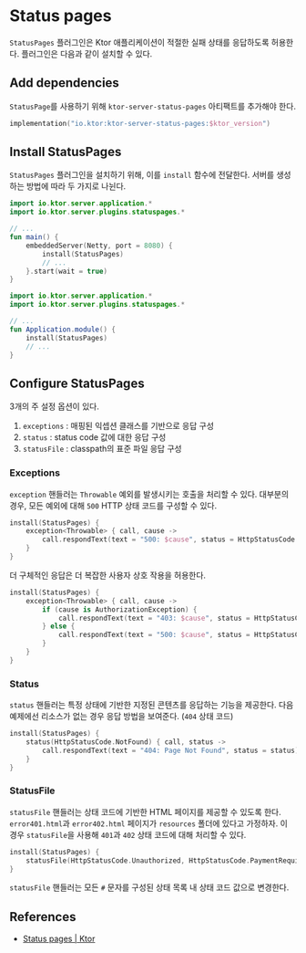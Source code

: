 # Status pages

`StatusPages` 플러그인은 Ktor 애플리케이션이 적절한 실패 상태를 응답하도록 허용한다. 플러그인은 다음과 같이 설치할 수 있다.

## Add dependencies

`StatusPage`를 사용하기 위해 `ktor-server-status-pages` 아티팩트를 추가해야 한다.

```kotlin
implementation("io.ktor:ktor-server-status-pages:$ktor_version")
```

## Install StatusPages

`StatusPages` 플러그인을 설치하기 위해, 이를 `install` 함수에 전달한다. 서버를 생성하는 방법에 따라 두 가지로 나뉜다.

```kotlin
import io.ktor.server.application.*
import io.ktor.server.plugins.statuspages.*

// ...
fun main() {
    embeddedServer(Netty, port = 8080) {
        install(StatusPages)
        // ...
    }.start(wait = true)
}
```

```kotlin
import io.ktor.server.application.*
import io.ktor.server.plugins.statuspages.*

// ...
fun Application.module() {
    install(StatusPages)
    // ...
}
```

## Configure StatusPages

3개의 주 설정 옵션이 있다.

1. `exceptions` : 매핑된 익셉션 클래스를 기반으로 응답 구성
2. `status` : status code 값에 대한 응답 구성
3. `statusFile` : classpath의 표준 파일 응답 구성

### Exceptions

`exception` 핸들러는 `Throwable` 예외를 발생시키는 호출을 처리할 수 있다. 대부분의 경우, 모든 예외에 대해 `500` HTTP 상태 코드를 구성할 수 있다.

```kotlin
install(StatusPages) {
    exception<Throwable> { call, cause ->
        call.respondText(text = "500: $cause", status = HttpStatusCode.InternalServerError)
    }
}
```

더 구체적인 응답은 더 복잡한 사용자 상호 작용을 허용한다.

```kotlin
install(StatusPages) {
    exception<Throwable> { call, cause ->
        if (cause is AuthorizationException) {
            call.respondText(text = "403: $cause", status = HttpStatusCode.Forbidden)
        } else {
            call.respondText(text = "500: $cause", status = HttpStatusCode.InternalServerError)
        }
    }
}
```

### Status

`status` 핸들러는 특정 상태에 기반한 지정된 콘텐츠를 응답하는 기능을 제공한다. 다음 예제에선 리소스가 없는 경우 응답 방법을 보여준다. (`404` 상태 코드)

```kotlin
install(StatusPages) {
    status(HttpStatusCode.NotFound) { call, status ->
        call.respondText(text = "404: Page Not Found", status = status)
    }
}
```

### **StatusFile**

`statusFile` 핸들러는 상태 코드에 기반한 HTML 페이지를 제공할 수 있도록 한다. `error401.html`과 `error402.html` 페이지가 `resources` 폴더에 있다고 가정하자. 이
경우 `statusFile`을 사용해 `401`과 `402` 상태 코드에 대해 처리할 수 있다.

```kotlin
install(StatusPages) {
    statusFile(HttpStatusCode.Unauthorized, HttpStatusCode.PaymentRequired, filePattern = "error#.html")
}
```

`statusFile` 핸들러는 모든 `#` 문자를 구성된 상태 목록 내 상태 코드 값으로 변경한다.

## References

* [Status pages | Ktor](https://ktor.io/docs/status-pages.html)